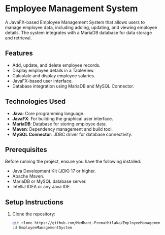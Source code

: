 # Employee Management System

A JavaFX-based Employee Management System that allows users to manage employee data, including adding, updating, and viewing employee details. The system integrates with a MariaDB database for data storage and retrieval.

## Features

- Add, update, and delete employee records.
- Display employee details in a TableView.
- Calculate and display employee salaries.
- JavaFX-based user interface.
- Database integration using MariaDB and MySQL Connector.

## Technologies Used

- **Java**: Core programming language.
- **JavaFX**: For building the graphical user interface.
- **MariaDB**: Database for storing employee data.
- **Maven**: Dependency management and build tool.
- **MySQL Connector**: JDBC driver for database connectivity.

## Prerequisites

Before running the project, ensure you have the following installed:

- Java Development Kit (JDK) 17 or higher.
- Apache Maven.
- MariaDB or MySQL database server.
- IntelliJ IDEA or any Java IDE.

## Setup Instructions

1. Clone the repository:
   ```bash
   git clone https://github.com/Medhani-Premathilaka/EmployeeManagementSystem.git
   cd EmployeeManagementSystem
